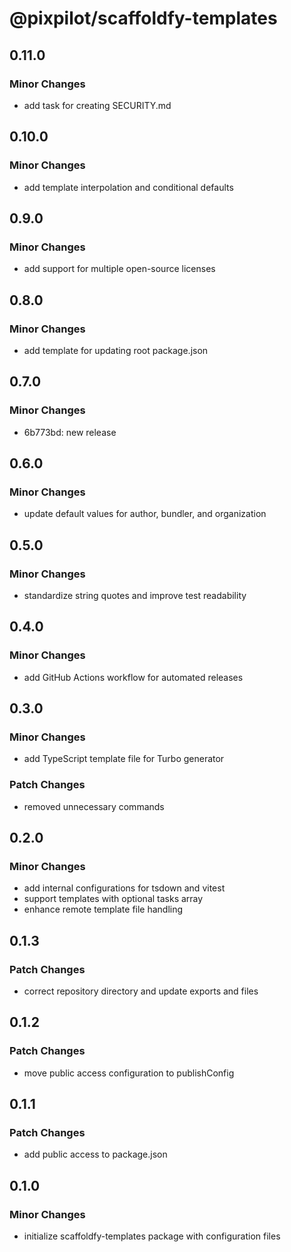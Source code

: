 # @pixpilot/scaffoldfy-templates

## 0.11.0

### Minor Changes

- add task for creating SECURITY.md

## 0.10.0

### Minor Changes

- add template interpolation and conditional defaults

## 0.9.0

### Minor Changes

- add support for multiple open-source licenses

## 0.8.0

### Minor Changes

- add template for updating root package.json

## 0.7.0

### Minor Changes

- 6b773bd: new release

## 0.6.0

### Minor Changes

- update default values for author, bundler, and organization

## 0.5.0

### Minor Changes

- standardize string quotes and improve test readability

## 0.4.0

### Minor Changes

- add GitHub Actions workflow for automated releases

## 0.3.0

### Minor Changes

- add TypeScript template file for Turbo generator

### Patch Changes

- removed unnecessary commands

## 0.2.0

### Minor Changes

- add internal configurations for tsdown and vitest
- support templates with optional tasks array
- enhance remote template file handling

## 0.1.3

### Patch Changes

- correct repository directory and update exports and files

## 0.1.2

### Patch Changes

- move public access configuration to publishConfig

## 0.1.1

### Patch Changes

- add public access to package.json

## 0.1.0

### Minor Changes

- initialize scaffoldfy-templates package with configuration files
